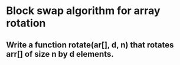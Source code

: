# Block swap algorithm for array rotation

## Write a function rotate(ar[], d, n) that rotates arr[] of size n by d elements. 